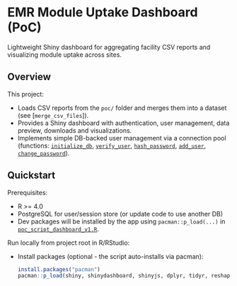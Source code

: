 # EMR Module Uptake Dashboard (PoC)

Lightweight Shiny dashboard for aggregating facility CSV reports and visualizing module uptake across sites.

## Overview

This project:
- Loads CSV reports from the `poc/` folder and merges them into a dataset (see [`merge_csv_files`]).
- Provides a Shiny dashboard with authentication, user management, data preview, downloads and visualizations.
- Implements simple DB-backed user management via a connection pool (functions: [`initialize_db`](poc_script_dashboard_v1.R), [`verify_user`](poc_script_dashboard_v1.R), [`hash_password`](poc_script_dashboard_v1.R), [`add_user`](poc_script_dashboard_v1.R), [`change_password`](poc_script_dashboard_v1.R)).

## Quickstart

Prerequisites:
- R >= 4.0
- PostgreSQL for user/session store (or update code to use another DB)
- Dev packages will be installed by the app using `pacman::p_load(...)` in [`poc_script_dashboard_v1.R`](poc_script_dashboard_v1.R).

Run locally from project root in R/RStudio:
- Install packages (optional - the script auto-installs via pacman):
  ```r
  install.packages("pacman")
  pacman::p_load(shiny, shinydashboard, shinyjs, dplyr, tidyr, reshape2, plotly, DT, tools, pool, DBI, RPostgres, digest)
